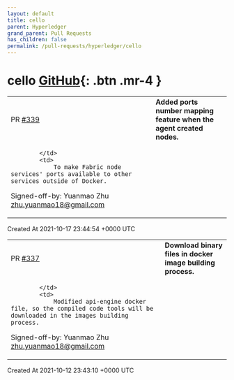 ```yaml
---
layout: default
title: cello
parent: Hyperledger
grand_parent: Pull Requests
has_children: false
permalink: /pull-requests/hyperledger/cello
---
```


# cello <span class="fs-3 right-align">[GitHub](https://github.com/hyperledger/cello){: .btn .mr-4 }</span>


<div>
    <table>
        <tr>
            <td>
                PR <a href="https://github.com/hyperledger/cello/pull/339" class=".btn">#339</a>
            </td>
            <td>
                <b>
                    Added ports number mapping feature when the agent created nodes.
                </b>
            </td>
        </tr>
        <tr>
            <td>
                
            </td>
            <td>
                To make Fabric node services' ports available to other services outside of Docker.

Signed-off-by: Yuanmao Zhu <zhu.yuanmao18@gmail.com>
            </td>
        </tr>
    </table>
    <div class="right-align">
        Created At 2021-10-17 23:44:54 +0000 UTC
    </div>
</div>

<div>
    <table>
        <tr>
            <td>
                PR <a href="https://github.com/hyperledger/cello/pull/337" class=".btn">#337</a>
            </td>
            <td>
                <b>
                    Download binary files in docker image building process. 
                </b>
            </td>
        </tr>
        <tr>
            <td>
                
            </td>
            <td>
                Modified api-engine docker file, so the compiled code tools will be downloaded in the images building process. 

Signed-off-by: Yuanmao Zhu <zhu.yuanmao18@gmail.com>
            </td>
        </tr>
    </table>
    <div class="right-align">
        Created At 2021-10-12 23:43:10 +0000 UTC
    </div>
</div>

